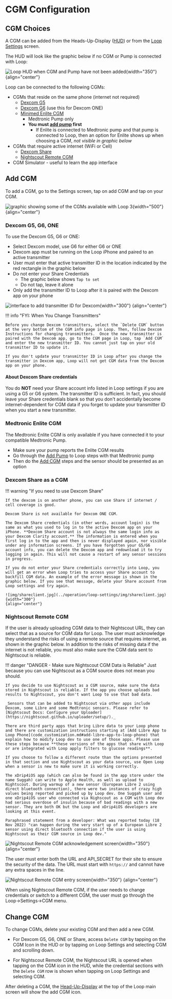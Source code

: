 # CGM Configuration

## CGM Choices

A CGM can be added from the Heads-Up-Display ([HUD](displays_v3.md#heads-up-display)) or from the [Loop Settings](settings.md) screen.

The HUD will look like the graphic below if no CGM or Pump is connected with Loop:

![Loop HUD when CGM and Pump have not been added](img/loop-3-hud-add-cgm-add-pump.svg){width="350"}
{align="center"}

Loop can be connected to the following CGMs:

* CGMs that reside on the same phone (internet not required)
    * [Dexcom G5](#dexcom-g5-g6-one)
    * [Dexcom G6](#dexcom-g5-g6-one) (use this for Dexcom ONE)
    * [Minimed Enlite CGM](#medtronic-enlite-cgm)
        * Medtronic Pump only
        * **You must [add pump](add-pump.md) first**
            * If Enlite is connected to Medtronic pump and that pump is connected to Loop, then an option for Enlite shows up when choosing a CGM, _not visible in graphic below_
* CGMs that require active internet (WiFi or Cell)
    * [Dexcom Share](#dexcom-share-as-a-cgm)
    * [Nightscout Remote CGM](#nightscout-remote-cgm)
* CGM Simulator - useful to learn the app interface

## Add CGM

To add a CGM, go to the Settings screen, tap on add CGM and tap on your CGM.

![graphic showing some of the CGMs available with Loop 3](img/loop-3-setting-add-cgm.svg){width="500"}
{align="center"}

### Dexcom G5, G6, ONE

To use the Dexcom G5, G6 or ONE:

* Select Dexcom model, use G6 for either G6 or ONE
* Dexcom app must be running on the Loop iPhone and paired to an active transmitter
* User must enter that active transmitter ID in the location indicated by the red rectangle in the graphic below
* Do not enter your Share Credentials
    * The graphic below shows `Tap to set`
    * Do not tap, leave it alone
* Only add the transmitter ID to Loop after it is paired with the Dexcom app on your phone

![interface to add transmitter ID for Dexcom](img/loop-3-setting-add-dexcom.svg){width="300"}
{align="center"}

!!! info "FYI: When You Change Transmitters"

    Before you change Dexcom transmitters, select the `Delete CGM` button at the very bottom of the CGM info page in Loop. Then, follow Dexcom Instructions for changing transmitters.  Once the new transmitter is paired with the Dexcom app, go to the CGM page in Loop, tap `Add CGM` and enter the new transmitter ID. You cannot just tap on your old transmitter ID to update it.

    If you don't update your transmitter ID in Loop after you change the transmitter in Dexcom app, Loop will not get CGM data from the Dexcom app on your phone.

#### About Dexcom Share credentials

You do **NOT** need your Share account info listed in Loop settings if you are using a G5 or G6 system. The transmitter ID is sufficient. In fact, you should leave your Share credentials blank so that you don't accidentally become internet-dependent for CGM data if you forget to update your transmitter ID when you start a new transmitter.

### Medtronic Enlite CGM

The Medtronic Enlite CGM is only available if you have connected it to your compatible Medtronic Pump.

* Make sure your pump reports the Enlite CGM results
* Go through the [Add Pump](add-pump.md) to Loop steps with that Medtronic pump
* Then do the [Add CGM](add-cgm.md) steps and the sensor should be presented as an option

### Dexcom Share as a CGM

!!! warning "If you need to use Dexcom Share"

    If the dexcom is on another phone, you can use Share if internet / cell coverage is good.

    Dexcom Share is not available for Dexcom ONE CGM.

    The Dexcom Share credentials (in other words, account login) is the same as what you used to log in to the active Dexcom app on your iPhone. **Dexcom Share account is not always the same login info as your Dexcom Clarity account.** The information is entered when you first log in to the app and then is never displayed again, nor visible under any information screens. If you have forgotten your G5/G6 account info, you can delete the Dexcom app and redownload it to try logging in again. This will not cause a restart of any sensor sessions in progress.

    If you do not enter your Share credentials correctly into Loop, you will get an error when Loop tries to access your Share account to backfill CGM data. An example of the error message is shown in the graphic below. If you see that message, delete your Share account from Loop settings and try again.

    ![img/shareclient.jpg](../operation/loop-settings/img/shareclient.jpg){width="300"}
    {align="center"}


### Nightscout Remote CGM

If the user is already uploading CGM data to their Nightscout URL, they can select that as a source for CGM data for Loop. The user must acknowledge they understand the risks of using a remote source that requires internet, as shown in the graphic below. In addition to the risks of missing data if the internet is not reliable, you must also make sure the CGM data sent to Nightscout is reliable.

!!! danger "DANGER - Make sure Nightscout CGM Data is Reliable"
    Just because you can use Nightscout as a CGM source does not mean you should.

    If you decide to use Nightscout as a CGM source, make sure the data stored in Nightscout is reliable. If the app you choose uploads bad results to Nightscout, you don't want Loop to use that bad data.

    _Sensors that can be added to Nightscout via other apps include Dexcom, some Libre and some Medtronic sensors. Please refer to [Nightscout Docs: Configure your Uploader](https://nightscout.github.io/uploader/setup/)._

    There are third party apps that bring Libre data to your Loop phone and there are customization instructions starting at [Add Libre App to Loop Phone](code_customization.md#add-libre-app-to-loop-phone) that explain how to modify Loop dev to use one of those apps. Please use these steps because **these versions of the apps that share with Loop or are integrated with Loop apply filters to glucose readings**.

    If you choose to follow a different route than the options presented in that section and use Nightscout as your data source, use Open Loop when a sensor is new to make sure it is working correctly.

    The xDrip4iOS app (which can also be found in the app store under the name Suggah) can write to Apple Health, as well as upload to Nightscout. During warmup of a new sensor (European Libre 2 using direct bluetooth connection), there were two instances of crazy high values being reported and picked up by Loop dev. One Suggah user and one xDrip4iOS user who connected via Nighscout as a CGM with Loop dev had serious overdose of insulin because of bad readings with a new sensor. They are both OK but the Loop and xDrip4iOS developers are looking at this event.

    Paraphrased statement from a developer: What was reported today (18 Nov 2022) "can happen during the very start up of a European Libre 2 sensor using direct bluetooth connection if the user is using Nightscout as their CGM source in Loop dev."


![Nightscout Remote CGM acknowledgement screen](img/nightscout-cgm-acknowledge.svg){width="350"}
{align="center"}


The user must enter both the URL and API_SECRET for their site to ensure the security of the data. The URL must start with `https://` and cannot have any extra spaces in the line.

![Nightscout Remote CGM entry screen](img/nightscout-cgm-entry.svg){width="350"}
{align="center"}

When using Nightscout Remote CGM, if the user needs to change credentials or switch to a different CGM, the user must go through the Loop->Settings->CGM menu.


## Change CGM

To change CGMs, delete your existing CGM and then add a new CGM.

* For Dexcom G5, G6, ONE or Share, access `Delete CGM` by tapping on the CGM Icon in the HUD or by tapping on Loop Settings and selecting CGM and scrolling down.

* For Nightscout Remote CGM, the Nightscout URL is opened when tapping on the CGM icon in the HUD, while the credential sections with the `Delete CGM` row is shown when tapping on Loop Settings and selecting CGM.

After deleting a CGM, the [Head-Up-Display](#cgm-choices) at the top of the Loop main screen will show the add CGM icon.
